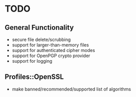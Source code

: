 # TODO

## General Functionality

* secure file delete/scrubbing
* support for larger-than-memory files
* support for authenticated cipher modes
* support for OpenPGP crypto provider
* support for logging

## Profiles::OpenSSL

* make banned/recommended/supported list of algorithms

